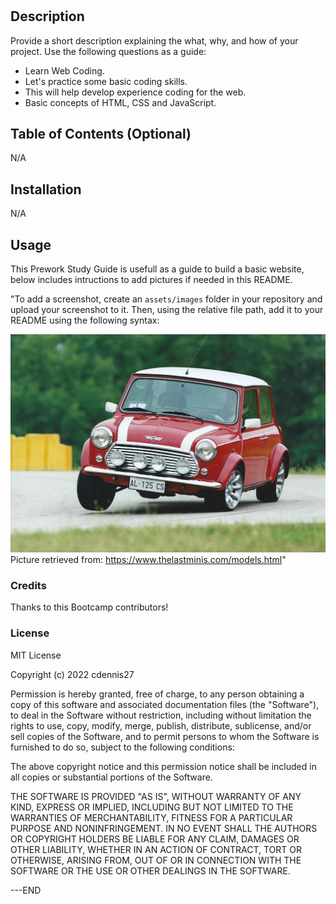 # <Your-Project-Title>

## Description

Provide a short description explaining the what, why, and how of your project. Use the following questions as a guide:

- Learn Web Coding.
- Let's practice some basic coding skills.
- This will help develop experience coding for the web.
- Basic concepts of HTML, CSS and JavaScript.

## Table of Contents (Optional)

N/A

## Installation

N/A

## Usage

This Prework Study Guide is usefull as a guide to build a basic website, below includes intructions to add pictures if needed in this README.

"To add a screenshot, create an `assets/images` folder in your repository and upload your screenshot to it. Then, using the relative file path, add it to your README using the following syntax:

![Pushing it!!](assets/mini.jpg)
Picture retrieved from: https://www.thelastminis.com/models.html"

### Credits

Thanks to this Bootcamp contributors!

### License

MIT License

Copyright (c) 2022 cdennis27

Permission is hereby granted, free of charge, to any person obtaining a copy
of this software and associated documentation files (the "Software"), to deal
in the Software without restriction, including without limitation the rights
to use, copy, modify, merge, publish, distribute, sublicense, and/or sell
copies of the Software, and to permit persons to whom the Software is
furnished to do so, subject to the following conditions:

The above copyright notice and this permission notice shall be included in all
copies or substantial portions of the Software.

THE SOFTWARE IS PROVIDED "AS IS", WITHOUT WARRANTY OF ANY KIND, EXPRESS OR
IMPLIED, INCLUDING BUT NOT LIMITED TO THE WARRANTIES OF MERCHANTABILITY,
FITNESS FOR A PARTICULAR PURPOSE AND NONINFRINGEMENT. IN NO EVENT SHALL THE
AUTHORS OR COPYRIGHT HOLDERS BE LIABLE FOR ANY CLAIM, DAMAGES OR OTHER
LIABILITY, WHETHER IN AN ACTION OF CONTRACT, TORT OR OTHERWISE, ARISING FROM,
OUT OF OR IN CONNECTION WITH THE SOFTWARE OR THE USE OR OTHER DEALINGS IN THE
SOFTWARE.

---END


